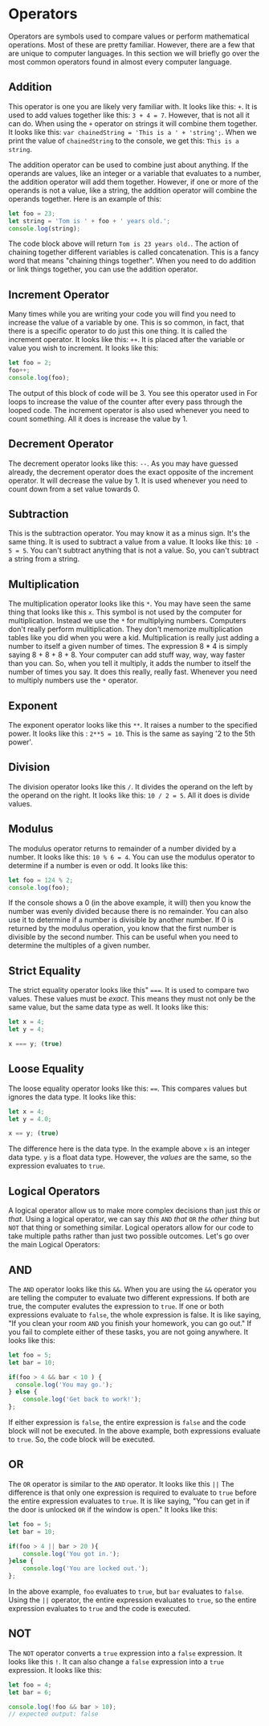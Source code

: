 # Operators

Operators are symbols used to compare values or perform mathematical operations. Most of these are pretty familiar.
However, there are a few that are unique to computer languages.
In this section we will briefly go over the most common operators found in almost every computer language.

## Addition

This operator is one you are likely very familiar with. It looks like this: `+`.
It is used to add values together like this: `3 + 4 = 7`.
However, that is not all it can do. When using the `+` operator on strings it will combine them together.
It looks like this: `var chainedString = 'This is a ' + 'string';`.
When we print the value of `chainedString` to the console, we get this: `This is a string`.

The addition operator can be used to combine just about anything.
If the operands are values, like an integer or a variable that evaluates to a number,
the addition operator will add them together. However, if one or more of the operands is not a value, like a string,
the addition operator will combine the operands together. Here is an example of this:

```javascript
let foo = 23;
let string = 'Tom is ' + foo + ' years old.';
console.log(string);
```

The code block above will return `Tom is 23 years old.`.
The action of chaining together different variables is called concatenation.
This is a fancy word that means "chaining things together".
When you need to do addition or link things together, you can use the addition operator.

## Increment Operator

Many times while you are writing your code you will find you need to increase the value of a variable by one.
This is so common, in fact, that there is a specific operator to do just this one thing. It is called the increment operator.
It looks like this: `++`. It is placed after the variable or value you wish to increment. It looks like this:

```javascript
let foo = 2;
foo++;
console.log(foo);
```

The output of this block of code will be 3.
You see this operator used in For loops to increase the value of the counter after every pass through the looped code.
The increment operator is also used whenever you need to count something. All it does is increase the value by 1.

## Decrement Operator

The decrement operator looks like this: `--`. As you may have guessed already,
the decrement operator does the exact opposite of the increment operator.
It will decrease the value by 1. It is used whenever you need to count down from a set value towards 0.

## Subtraction

This is the subtraction operator. You may know it as a minus sign.
It's the same thing. It is used to subtract a value from a value. It looks like this: `10 - 5 = 5`.
You can't subtract anything that is not a value. So, you can't subtract a string from a string.

## Multiplication

The multiplication operator looks like this `*`. You may have seen the same thing that looks like this `x`.
This symbol is not used by the computer for multiplication. Instead we use the `*` for multiplying numbers.
Computers don't really perform mulitiplication. They don't memorize multiplication tables like you did when you were a kid.
Multiplication is really just adding a number to itself a given number of times. The expression 8 * 4 is simply
saying 8 + 8 + 8 + 8. Your computer can add stuff way, way, way faster than you can. So, when you tell it multiply, it adds
the number to itself the number of times you say. It does this really, really fast. Whenever you need to multiply
numbers use the `*` operator.

## Exponent

The exponent operator looks like this `**`. It raises a number to the specified power. It looks like this : `2**5 = 10`.
This is the same as saying '2 to the 5th power'.

## Division

The division operator looks like this `/`. It divides the operand on the left by the operand on the right.
It looks like this: `10 / 2 = 5`. All it does is divide values.

## Modulus

The modulus operator returns to remainder of
a number divided by a number. It looks like this: `10 % 6 = 4`. You can use the
modulus operator to determine if a number is even or odd. It looks like this:

```javascript
let foo = 124 % 2;
console.log(foo);
```

If the console shows a 0 (in the above example, it will) then you know the number was evenly divided because there is no
remainder. You can also use it to determine if a number is divisible by another number. If 0 is returned by the modulus
operation, you know that the first
number is divisible by the second number. This can be useful when you need to determine the multiples of a given number.

## Strict Equality

The strict equality operator looks like this" `===`. It is used to compare two values. These values must be *exact*.
This means they must not only be the same value, but the same data type as well. It looks like this:

```javascript
let x = 4;
let y = 4;

x === y; (true)
```

## Loose Equality

The loose equality operator looks like this: `==`. This compares values but ignores the data type. It looks like this:

```javascript
let x = 4;
let y = 4.0;

x == y; (true)
```

The difference here is the data type. In the example above `x` is an integer data type. `y` is a float data type.
However, the *values* are the same, so the expression evaluates to `true`.

## Logical Operators

A logical operator allow us to make more complex decisions than just *this* or *that*. Using a logical operator,
we can say *this* `AND` *that* `OR` *the other thing* but `NOT` that thing or something similar. Logical operators allow for
our code to take multiple paths rather than just two possible outcomes. Let's go over the main Logical Operators:

## AND

The `AND` operator looks like this `&&`. When you are using the `&&` operator you are telling the computer to evaluate
two different expressions. If both are true, the computer evalutes the expression to `true`. If one or both
expressions evaluate to `false`, the whole expression is false. It is like saying, "If you clean your room `AND` you finish
your homework, you can go out." If you fail to complete either of these tasks, you are not going anywhere. It looks like this:

```javascript
let foo = 5;
let bar = 10;

if(foo > 4 && bar < 10 ) {
  console.log('You may go.');
} else {
    console.log('Get back to work!');
};
```

If either expression is `false`, the entire expression is `false` and the code block will not be executed. In the above
example, both expressions evaluate to `true`.
So, the code block will be executed.

## OR

The `OR` operator is similar to the `AND` operator. It looks like this `||` The difference is that only one expression is
required to evaluate to `true`
before the entire expression evaluates to `true`.
It is like saying, "You can get in if the door is unlocked `OR` if the window is open." It looks like this:

```javascript
let foo = 5;
let bar = 10;

if(foo > 4 || bar > 20 ){
    console.log('You got in.');
}else {
    console.log('You are locked out.');
};
```

In the above example, `foo` evaluates to `true`, but `bar` evaluates to `false`. Using the `||` operator, the entire
expression evaluates to `true`, so the entire
expression evaluates to `true` and the code is executed.

## NOT

The `NOT` operator converts a `true` expression into a `false` expression. It looks like this `!`.
It can also change a `false` expression into a `true` expression. It looks like this: 

```javascript
let foo = 4;
let bar = 6;

console.log(!foo && bar > 10);
// expected output: false
```
